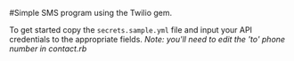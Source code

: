 #Simple SMS program using the Twilio gem.

To get started copy the `secrets.sample.yml` file and input your API credentials to the appropriate fields.
*Note: you'll need to edit the 'to' phone number in contact.rb*

